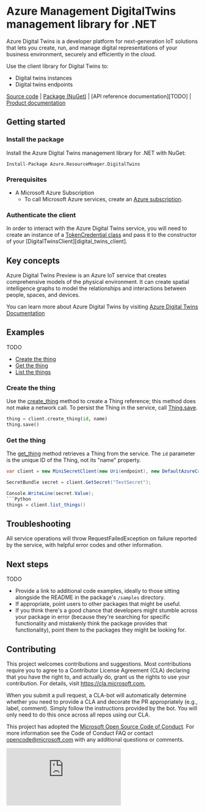 # Azure Management DigitalTwins management library for .NET

Azure Digital Twins is a developer platform for next-generation IoT solutions that lets you create, run, and manage digital representations of your business environment, securely and efficiently in the cloud.

Use the client library for Digital Twins to:

- Digital twins instances
- Digital twins endpoints

[Source code][source] | [Package (NuGet)][adt_nuget] | [API reference documentation][TODO] | [Product documentation][digital_twins_documentation]

## Getting started

### Install the package

Install the Azure Digital Twins management library for .NET with NuGet:

```console
Install-Package Azure.ResourceMnager.DigitalTwins
```

### Prerequisites

- A Microsoft Azure Subscription
  - To call Microsoft Azure services, create an [Azure subscription][azure_sub].

### Authenticate the client

In order to interact with the Azure Digital Twins service, you will need to create an instance of a [TokenCredential class][token_credential] and pass it to the constructor of your [DigitalTwinsClient][digital_twins_client].

## Key concepts

Azure Digital Twins Preview is an Azure IoT service that creates comprehensive models of the physical environment.
It can create spatial intelligence graphs to model the relationships and interactions between people, spaces, and devices.

You can learn more about Azure Digital Twins by visiting [Azure Digital Twins Documentation][digital_twins_documentation]

## Examples

TODO

* [Create the thing](#create-the-thing)
* [Get the thing](#get-the-thing)
* [List the things](#list-the-things)

### Create the thing

Use the [create_thing](not-valid-link) method to create a Thing reference; this method does not make a network call. To persist the Thing in the service, call [Thing.save](not-valid-link).

```Python
thing = client.create_thing(id, name)
thing.save()
```

### Get the thing

The [get_thing](not-valid-link) method retrieves a Thing from the service. The `id` parameter is the unique ID of the Thing, not its "name" property.

```C# Snippet:GetSecret
var client = new MiniSecretClient(new Uri(endpoint), new DefaultAzureCredential());

SecretBundle secret = client.GetSecret("TestSecret");

Console.WriteLine(secret.Value);
```Python
things = client.list_things()
```

## Troubleshooting

All service operations will throw RequestFailedException on failure reported by the service, with helpful error codes and other information.

## Next steps

TODO

* Provide a link to additional code examples, ideally to those sitting alongside the README in the package's `/samples` directory.
* If appropriate, point users to other packages that might be useful.
* If you think there's a good chance that developers might stumble across your package in error (because they're searching for specific functionality and mistakenly think the package provides that functionality), point them to the packages they might be looking for.

## Contributing

This project welcomes contributions and suggestions.
Most contributions require you to agree to a Contributor License Agreement (CLA) declaring that you have the right to, and actually do, grant us the rights to use your contribution.
For details, visit <https://cla.microsoft.com.>

When you submit a pull request, a CLA-bot will automatically determine whether you need to provide a CLA and decorate the PR appropriately (e.g., label, comment).
Simply follow the instructions provided by the bot.
You will only need to do this once across all repos using our CLA.

This project has adopted the [Microsoft Open Source Code of Conduct][code_of_conduct].
For more information see the Code of Conduct FAQ or contact opencode@microsoft.com with any additional questions or comments.

<!-- LINKS -->
[azure_sub]: https://azure.microsoft.com/free/
[source]: https://github.com/Azure/azure-sdk-for-net/tree/master/digitaltwins/Azure.ResourceManager.DigitalTwins
[package]: https://www.nuget.org/packages/Azure.DigitalTwins.Core
[code_of_conduct]: https://opensource.microsoft.com/codeofconduct/
[token_credential]: https://docs.microsoft.com/en-us/dotnet/api/azure.core.tokencredential?view=azure-dotnet
[digital_twins_documentation]: https://docs.microsoft.com/en-us/azure/digital-twins/
[adt_nuget]: https://www.nuget.org/packages/Azure.ResourceManager.DigitalTwins

![Impressions](https://azure-sdk-impressions.azurewebsites.net/api/impressions/azure-sdk-for-net%2Fsdk%2Fdigitaltwins%2FAzure.ResourceManager.DigitalTwins%2FREADME.md)
